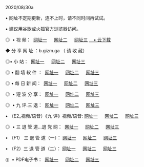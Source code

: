 <p>2020/08/30a
<p>• 网址不定期更新，连不上时，请不同时间再试试。
<p>• 建议用谷歌或火狐官方浏览器访问。
<p>◎  • 视 频： 
<a href="http://ksp.shirokuriwaki.com/s/" target="_blansk">网址一</a> 　 
<a href="http://kip.shirokuriwaki.com/s/" target="_blank">网址二</a> 　 
<a href="http://kbp.shirokuriwaki.com/tv.html" target="_blank">网址三</a>
<a href="https://disk.yandex.ru/d/wIUK0uxc3Gk4Ng" target="_blank">　• 云下载 </a></p>
<p>◆ 分 享 网 址 ：b.gizm.ga  （ 请 收 藏） </p>

<p>◎•  小 站：  
<a href="http://ksp.shirokuriwaki.com/" target="_blank">网址一</a> 　 
<a href="http://kip.shirokuriwaki.com/" target="_blank">网址二</a> 　 
<a href="http://kbp.shirokuriwaki.com/k/" target="_blank">网址三</a></p><p>

<p>◎  • 翻 墙 软 件 ：  
<a href="http://ksp.shirokuriwaki.com/ff/" target="_blank">网址一</a> 　 
<a href="http://kip.shirokuriwaki.com/s/read/a1_nd.html" target="_blank">网址二</a> 　 
<a href="http://kbp.shirokuriwaki.com/ff/index.html" target="_blank">网址三</a></p>
<p>◎  • 每 日 新 闻：  
<a href="http://ksp.shirokuriwaki.com/day/" target="_blank">网址一</a> 　 
<a href="http://kip.shirokuriwaki.com/day/" target="_blank">网址二</a> 　 
<a href="http://kbp.shirokuriwaki.com/day/index.html" target="_blank">网址三</a></p>
<p>◎   • 短 波 分 享：  
<a href="http://ksp.shirokuriwaki.com/h/" target="_blank">网址一</a> 　 
<a href="http://kip.shirokuriwaki.com/h/" target="_blank">网址二</a> 　 
<a href="http://kbp.shirokuriwaki.com/h/index.html" target="_blank">网址三</a></p>
<p>◎   • 九 评.三 退：  
<a href="http://ksp.shirokuriwaki.com/t/" target="_blank">网址一</a> 　 
<a href="http://kip.shirokuriwaki.com/v2/index.html" target="_blank">网址二</a> 　 
<a href="http://kbp.shirokuriwaki.com/tt/index.html" target="_blank">网址三</a> 　</p>
<p>  • （E2_视频/语音）《九 评》视频/语音: 
<a href="http://ksp.shirokuriwaki.com/7738.html" target="_blank">网址一</a> 　 
<a href="http://kip.shirokuriwaki.com/7614.html" target="_blank">网址二</a> 　 
<a href="http://kbp.shirokuriwaki.com/7633.html" target="_blank">网址三</a></p>
<p>◎   • 三 退 管 道...退 党 网：  
<a href="http://ksp.shirokuriwaki.com/go/td1.html" target="_blank">网址一</a> 　 
<a href="http://kip.shirokuriwaki.com/go/td2.html" target="_blank">网址二</a> 　 
<a href="http://kbp.shirokuriwaki.com/go/td3.html" target="_blank">网址三</a></p>
<p>  • （F1） 三 退 管 道（一）： 
<a href="http://ksp.shirokuriwaki.com/dd/" target="_blank">网址一</a> 　 
<a href="http://kip.shirokuriwaki.com/s/read/a1_tdx.html" target="_blank">网址二</a> 　 
<a href="http://kbp.shirokuriwaki.com/dd/" target="_blank">网址三</a></p>
<p>  • （F2）三 退 管 道（二）： 
<a href="http://kip.shirokuriwaki.com/d/" target="_blank">网址一</a> 　 
<a href="http://ksp.shirokuriwaki.com/d/index.html" target="_blank">网址二</a> 　 
<a href="http://kbp.shirokuriwaki.com/d/" target="_blank">网址三</a></p>
<p>◎   • PDF电子书：  
<a href="http://ksp.shirokuriwaki.com/p/" target="_blank">网址一</a> 　 
<a href="http://kip.shirokuriwaki.com/p/index.html" target="_blank">网址二</a> 　 
<a href="http://kbp.shirokuriwaki.com/p/" target="_blank">网址三</a></p>

